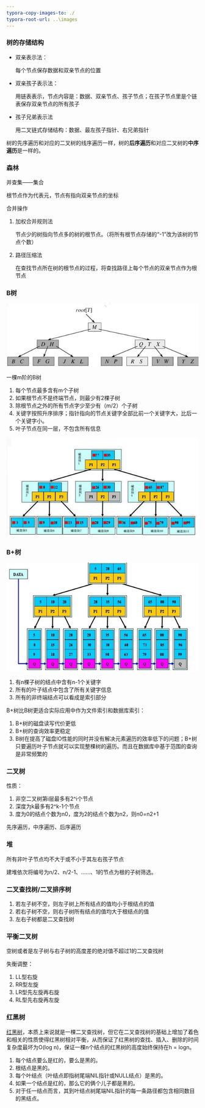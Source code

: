 ```yaml
---
typora-copy-images-to: ./
typora-root-url: ..\images
---
```


### 树的存储结构

- 双亲表示法：

  每个节点保存数据和双亲节点的位置

- 双亲孩子表示法：

  用链表表示，节点内容是：数据、双亲节点、孩子节点；在孩子节点里是个链表保存双亲节点的所有孩子

- 孩子兄弟表示法

  用二叉链式存储结构：数据、最左孩子指针、右兄弟指针



树的先序遍历和对应的二叉树的线序遍历一样，树的**后序遍历**和对应二叉树的**中序遍历**是一样的。



### 森林

并查集——集合

根节点作为代表元，节点有指向双亲节点的坐标

合并操作

1. 加权合并规则法

   节点少的树指向节点多的树的根节点。（将所有根节点存储的“-1”改为该树的节点个数）

2. 路径压缩法

   在查找节点所在树的根节点的过程，将查找路径上每个节点的双亲节点作为根节点


### B树

![1533523391882](1533523391882.png)

一棵m阶的B树

1. 每个节点最多含有m个子树
2. 如果根节点不是终端节点，则最少有2棵子树
3. 除根节点之外的所有节点字少至少有（m/2）个子树
4. 关键字按照升序排序；指针指向的节点关键字全部比前一个关键字大，比后一个关键字小。
5. 叶子节点在同一层，不包含所有信息

![1533523598218](1533523598218.png)



### B+树

![1533523773737](1533523773737.png)

1. 有n棵子树的结点中含有n-1个关键字
2. 所有的叶子结点中包含了所有关键字信息
3. 所有的非终端结点可以看成是索引部分

B+树比B树更适合实际应用中作为文件索引和数据库索引：

1. B+树的磁盘读写代价更低
2. B+树的查询效率更稳定
3. B树在提高了磁盘IO性能的同时并没有解决元素遍历的效率低下的问题；B+树只要遍历叶子节点就可以实现整棵树的遍历。而且在数据库中基于范围的查询是非常频繁的

### 二叉树

性质：

1. 非空二叉树第i层最多有2^i个节点
2. 深度为k最多有2^k-1个节点
3. 度为0的结点个数为n0，度为2的结点个数为n2，则n0=n2+1

先序遍历，中序遍历、后序遍历

### 堆

所有非叶子节点均不大于或不小于其左右孩子节点

建堆依次将编号为n/2、n/2-1、……、1的节点为根的子树筛选。

### 二叉查找树/二叉排序树

1. 若左子树不空，则左子树上所有结点的值均小于根结点的值
2. 若右子树不空，则右子树所有结点的值均大于根结点的值
3. 左右子树都是二叉查找树

### 平衡二叉树

空树或者是左子树与右子树的高度差的绝对值不超过1的二叉查找树

失衡调整：

1. LL型右旋
2. RR型左旋
3. LR型先左旋再右旋
4. RL型先右旋再左旋

### 红黑树

[红黑树](https://github.com/julycoding/The-Art-Of-Programming-By-July/blob/master/ebook/zh/03.01.md)，本质上来说就是一棵二叉查找树，但它在二叉查找树的基础上增加了着色和相关的性质使得红黑树相对平衡，从而保证了红黑树的查找、插入、删除的时间复杂度最坏为O(log n)，保证一棵n个结点的红黑树的高度始终保持在h = logn。


1. 每个结点要么是红的，要么是黑的。  
2. 根结点是黑的。  
3. 每个叶结点（叶结点即指树尾端NIL指针或NULL结点）是黑的。  
4. 如果一个结点是红的，那么它的俩个儿子都是黑的。  
5. 对于任一结点而言，其到叶结点树尾端NIL指针的每一条路径都包含相同数目的黑结点。  
